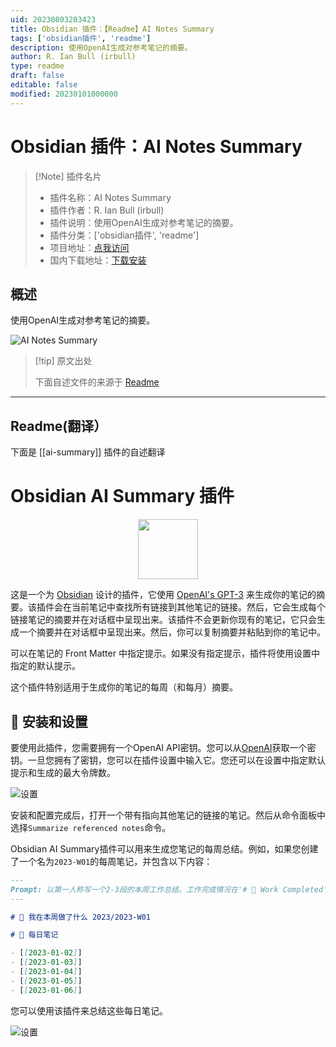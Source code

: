 ```yaml
---
uid: 20230803203423
title: Obsidian 插件：【Readme】AI Notes Summary
tags: ['obsidian插件', 'readme']
description: 使用OpenAI生成对参考笔记的摘要。
author: R. Ian Bull (irbull)
type: readme
draft: false
editable: false
modified: 20230101000000
---
```


# Obsidian 插件：AI Notes Summary

> [!Note] 插件名片
> - 插件名称：AI Notes Summary
> - 插件作者：R. Ian Bull (irbull)
> - 插件说明：使用OpenAI生成对参考笔记的摘要。
> - 插件分类：['obsidian插件', 'readme']
> - 项目地址：[点我访问](https://github.com/irbull/obsidian-ai-summary)
> - 国内下载地址：[下载安装](https://pkmer.cn/products/plugin/pluginMarket/?ai-summary)

## 概述

使用OpenAI生成对参考笔记的摘要。

![AI Notes Summary](https://cdn.pkmer.cn/covers/ai-summary.png!pkmer)

> [!tip] 原文出处
> 
>下面自述文件的来源于 [Readme](https://ghproxy.net/https://raw.githubusercontent.com/irbull/obsidian-ai-summary/main/README.md)
> 

---

## Readme(翻译）

下面是 [[ai-summary]] 插件的自述翻译


# Obsidian AI Summary 插件

<p align="center">
<img src="./ai-summary.png"  width="96">
</p>

这是一个为 [Obsidian](https://obsidian.md) 设计的插件，它使用 [OpenAI's GPT-3](https://openai.com/blog/openai-api/) 来生成你的笔记的摘要。该插件会在当前笔记中查找所有链接到其他笔记的链接。然后，它会生成每个链接笔记的摘要并在对话框中呈现出来。该插件不会更新你现有的笔记，它只会生成一个摘要并在对话框中呈现出来。然后，你可以复制摘要并粘贴到你的笔记中。

可以在笔记的 Front Matter 中指定提示。如果没有指定提示，插件将使用设置中指定的默认提示。

这个插件特别适用于生成你的笔记的每周（和每月）摘要。

## 🚀 安装和设置

要使用此插件，您需要拥有一个OpenAI API密钥。您可以从[OpenAI](https://beta.openai.com/)获取一个密钥。一旦您拥有了密钥，您可以在插件设置中输入它。您还可以在设置中指定默认提示和生成的最大令牌数。

![设置](./images/settings.png)

安装和配置完成后，打开一个带有指向其他笔记的链接的笔记。然后从命令面板中选择`Summarize referenced notes`命令。

Obsidian AI Summary插件可以用来生成您笔记的每周总结。例如，如果您创建了一个名为`2023-W01`的每周笔记，并包含以下内容：

```markdown
---
Prompt: 以第一人称写一个2-3段的本周工作总结。工作完成情况在'# 🚀 Work Completed'部分下方。
---

# 🚀 我在本周做了什么 2023/2023-W01

# 📅 每日笔记

- [[2023-01-02]]
- [[2023-01-03]]
- [[2023-01-04]]
- [[2023-01-05]]
- [[2023-01-06]]

```

您可以使用该插件来总结这些每日笔记。

 ![设置](./images/ai-dialog.png)




